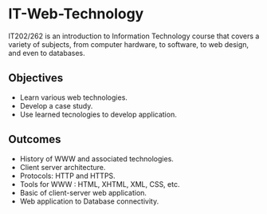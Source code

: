 # IT-Web-Technology
IT202/262 is an introduction to Information Technology course that covers a variety of subjects, from computer hardware, to software, to web design, and even to databases.

## Objectives
  * Learn various web technologies.
  * Develop a case study.
  * Use learned tecnologies to develop application.

## Outcomes
  * History of WWW and associated  technologies.
  * Client server architecture.
  * Protocols: HTTP and HTTPS.
  * Tools for WWW : HTML, XHTML, XML, CSS, etc.
  * Basic of client-server web application.
  * Web application to Database connectivity.
